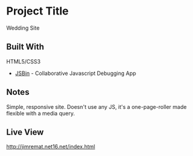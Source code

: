 # Project Title
Wedding Site

## Built With

HTML5/CSS3
* [JSBin](https://jsbin.com) - Collaborative Javascript Debugging App

## Notes

Simple, responsive site. Doesn't use any JS, it's a one-page-roller made flexible with a media query.

## Live View
http://jimremat.net16.net/index.html
